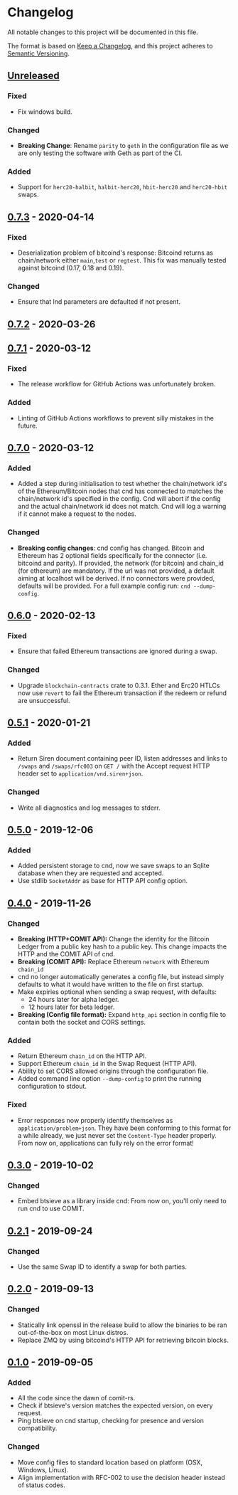 # Changelog

All notable changes to this project will be documented in this file.

The format is based on [Keep a Changelog](https://keepachangelog.com/en/1.0.0/),
and this project adheres to [Semantic Versioning](https://semver.org/spec/v2.0.0.html).

## [Unreleased]

### Fixed

-   Fix windows build.

### Changed

-   **Breaking Change**: Rename `parity` to `geth` in the configuration file as we are only testing the software with Geth as part of the CI.

### Added

-   Support for `herc20-halbit`, `halbit-herc20`, `hbit-herc20` and `herc20-hbit` swaps.

## [0.7.3] - 2020-04-14

### Fixed

-   Deserialization problem of bitcoind's response: Bitcoind returns as chain/network either `main`,`test` or `regtest`. This fix was manually tested against bitcoind (0.17, 0.18 and 0.19).

### Changed

-   Ensure that lnd parameters are defaulted if not present.

## [0.7.2] - 2020-03-26

## [0.7.1] - 2020-03-12

### Fixed

-   The release workflow for GitHub Actions was unfortunately broken.

### Added

-   Linting of GitHub Actions workflows to prevent silly mistakes in the future.

## [0.7.0] - 2020-03-12

### Added

-   Added a step during initialisation to test whether the chain/network id's of the Ethereum/Bitcoin nodes that cnd has connected to matches the chain/network id's specified in the config. Cnd will abort if the config and the actual chain/network id does not match. Cnd will log a warning if it cannot make a request to the nodes.

### Changed

-   **Breaking config changes**: cnd config has changed. Bitcoin and Ethereum has 2 optional fields specifically for the connector (i.e. bitcoind and parity). If provided, the network (for bitcoin) and chain_id (for ethereum) are mandatory. If the url was not provided, a default aiming at localhost will be derived. If no connectors were provided, defaults will be provided. For a full example config run: `cnd --dump-config`.

## [0.6.0] - 2020-02-13

### Fixed

-   Ensure that failed Ethereum transactions are ignored during a swap.

### Changed

-   Upgrade `blockchain-contracts` crate to 0.3.1. Ether and Erc20 HTLCs now use `revert` to fail the Ethereum transaction if the redeem or refund are unsuccessful.

## [0.5.1] - 2020-01-21

### Added

-   Return Siren document containing peer ID, listen addresses and links to `/swaps` and `/swaps/rfc003` on `GET /` with the Accept request HTTP header set to `application/vnd.siren+json`.

### Changed

-   Write all diagnostics and log messages to stderr.

## [0.5.0] - 2019-12-06

### Added

-   Added persistent storage to cnd, now we save swaps to an Sqlite database when they are requested and accepted.
-   Use stdlib `SocketAddr` as base for HTTP API config option.

## [0.4.0] - 2019-11-26

### Changed

-   **Breaking (HTTP+COMIT API):** Change the identity for the Bitcoin Ledger from a public key hash to a public key. This change impacts the HTTP and the COMIT API of cnd.
-   **Breaking (COMIT API):**  Replace Ethereum `network` with Ethereum `chain_id`
-   cnd no longer automatically generates a config file, but instead simply defaults to what it would have written to the file on first startup.
-   Make expiries optional when sending a swap request, with defaults:
    -   24 hours later for alpha ledger.
    -   12 hours later for beta ledger.
-   **Breaking (Config file format):** Expand `http_api` section in config file to contain both the socket and CORS settings.

### Added

-   Return Ethereum `chain_id` on the HTTP API.
-   Support Ethereum `chain_id` in the Swap Request (HTTP API).
-   Ability to set CORS allowed origins through the configuration file.
-   Added command line option `--dump-config` to print the running configuration to stdout.

### Fixed

-   Error responses now properly identify themselves as `application/problem+json`. They have been conforming to this format for a while already, we just never set the `Content-Type` header properly. From now on, applications can fully rely on the error format!

## [0.3.0] - 2019-10-02

### Changed

-   Embed btsieve as a library inside cnd: From now on, you'll only need to run cnd to use COMIT.

## [0.2.1] - 2019-09-24

### Changed

-   Use the same Swap ID to identify a swap for both parties.

## [0.2.0] - 2019-09-13

### Changed

-   Statically link openssl in the release build to allow the binaries to be ran out-of-the-box on most Linux distros.
-   Replace ZMQ by using bitcoind's HTTP API for retrieving bitcoin blocks.

## [0.1.0] - 2019-09-05

### Added

-   All the code since the dawn of comit-rs.
-   Check if btsieve's version matches the expected version, on every request.
-   Ping btsieve on cnd startup, checking for presence and version compatibility.

### Changed

-   Move config files to standard location based on platform (OSX, Windows, Linux).
-   Align implementation with RFC-002 to use the decision header instead of status codes.

[Unreleased]: https://github.com/comit-network/comit-rs/compare/0.7.3...HEAD

[0.7.3]: https://github.com/comit-network/comit-rs/compare/0.7.2...0.7.3

[0.7.2]: https://github.com/comit-network/comit-rs/compare/0.7.1...0.7.2

[0.7.1]: https://github.com/comit-network/comit-rs/compare/0.7.0...0.7.1

[0.7.0]: https://github.com/comit-network/comit-rs/compare/0.6.0...0.7.0

[0.6.0]: https://github.com/comit-network/comit-rs/compare/0.5.1...0.6.0

[0.5.1]: https://github.com/comit-network/comit-rs/compare/0.5.0...0.5.1

[0.5.0]: https://github.com/comit-network/comit-rs/compare/0.4.0...0.5.0

[0.4.0]: https://github.com/comit-network/comit-rs/compare/0.3.0...0.4.0

[0.3.0]: https://github.com/comit-network/comit-rs/compare/0.2.1...0.3.0

[0.2.1]: https://github.com/comit-network/comit-rs/compare/0.2.0...0.2.1

[0.2.0]: https://github.com/comit-network/comit-rs/compare/b2dd02a7f93dc82f5cc9fd4b6eaaf54de1459ff6...40116c3e8a9f57a213661917b8cc057e1db60755

[0.1.0]: https://github.com/comit-network/comit-rs/compare/1625533e04119e8496b14d5e18786f150b4fce4d...b2dd02a7f93dc82f5cc9fd4b6eaaf54de1459ff6
